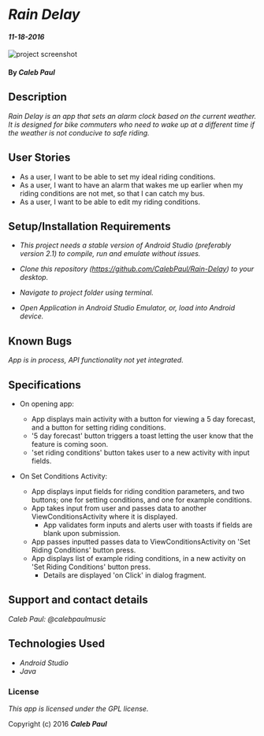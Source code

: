 # _Rain Delay_

#### _11-18-2016_
![project screenshot](/resources/img/screenshot.png)
#### By _**Caleb Paul**_

## Description

_Rain Delay is an app that sets an alarm clock based on the current weather._
_It is designed for bike commuters who need to wake up at a different time if the weather is not conducive to safe riding._

## User Stories
* As a user, I want to be able to set my ideal riding conditions.
* As a user, I want to have an alarm that wakes me up earlier when my riding conditions are not met, so that I can catch my bus.
* As a user, I want to be able to edit my riding conditions.

## Setup/Installation Requirements

* _This project needs a stable version of Android Studio (preferably version 2.1) to compile, run and emulate without issues._

* _Clone this repository (https://github.com/CalebPaul/Rain-Delay) to your desktop._
* _Navigate to project folder using terminal._
* _Open Application in Android Studio Emulator, or, load into Android device._


## Known Bugs

_App is in process, API functionality not yet integrated._

## Specifications
* On opening app:
    - App displays main activity with a button for viewing a 5 day forecast, and a button for setting riding conditions.
    - '5 day forecast' button triggers a toast letting the user know that the feature is coming soon.
    - 'set riding conditions' button takes user to a new activity with input fields.

* On Set Conditions Activity:
    - App displays input fields for riding condition parameters, and two buttons; one for setting conditions, and one for example conditions.
    - App takes input from user and passes data to another ViewConditionsActivity where it is displayed.
        * App validates form inputs and alerts user with toasts if fields are blank upon submission.
    - App passes inputted passes data to ViewConditionsActivity on 'Set Riding Conditions' button press.
    - App displays list of example riding conditions, in a new activity on 'Set Riding Conditions' button press.  
        * Details are displayed 'on Click' in dialog fragment.    
    


## Support and contact details

_Caleb Paul: @calebpaulmusic_


## Technologies Used

* _Android Studio_
* _Java_


### License
*This app is licensed under the GPL license.*

Copyright (c) 2016 **_Caleb Paul_**